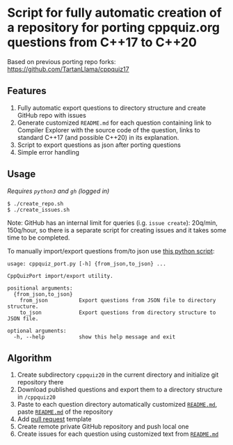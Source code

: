 # Script for fully automatic creation of a repository for porting cppquiz.org questions from C++17 to C++20

Based on previous porting repo forks: https://github.com/TartanLlama/cppquiz17

## Features

1. Fully automatic export questions to directory structure and create GitHub repo with issues
2. Generate customized `README.md` for each question containing link to Compiler Explorer with the source code of the question, links to standard C++17 (and possible C++20) in its explanation.
3. Script to export questions as json after porting questions
4. Simple error handling

## Usage

*Requires `python3` and `gh` (logged in)*

```
$ ./create_repo.sh
$ ./create_issues.sh
```

Note: GitHub has an internal limit for queries (i.g. `issue create`): 20q/min, 150q/hour, so there is a separate script for creating issues and it takes some time to be completed.

To manually import/export questions from/to json use [this python script](/src/cppquiz_port.py):

```
usage: cppquiz_port.py [-h] {from_json,to_json} ...

CppQuizPort import/export utility.

positional arguments:
  {from_json,to_json}
    from_json          Export questions from JSON file to directory structure.
    to_json            Export questions from directory structure to JSON file.

optional arguments:
  -h, --help           show this help message and exit
```

## Algorithm

1. Create subdirectory `cppquiz20` in the current directory and initialize git repository there
2. Download published questions and export them to a directory structure in `/cppquiz20`
3. Paste to each question directory automatically customized [`README.md`](/readmes/README_QUESTION.md), paste [`README.md`](/readmes/README_REPOSITORY.md) of the repository 
4. Add [pull request](/readmes/TEMPLATE_PULL_REQUEST.md) template
5. Create remote private GitHub repository and push local one
6. Create issues for each question using customized text from [`README.md`](/readmes/README_QUESTION.md)
